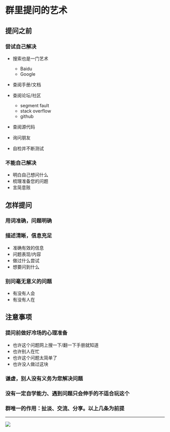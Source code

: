 # 群里提问的艺术

## 提问之前

### 尝试自己解决

- 搜索也是一门艺术

	- Baidu
	- Google

- 查阅手册/文档
- 查阅论坛/社区

	- segment fault
	- stack overflow
	- github

- 查阅源代码
- 询问朋友
- 自检并不断测试

### 不能自己解决

- 明白自己想问什么
- 梳理准备您的问题
- 言简意赅

## 怎样提问

### 用词准确，问题明确

### 描述清晰，信息充足

- 准确有效的信息
- 问题表现/内容
- 做过什么尝试
- 想要问到什么

### 别问毫无意义的问题

- 有没有人会
- 有没有人在

## 注意事项

### 提问前做好冷场的心理准备

- 也许这个问题网上搜一下/翻一下手册就知道
- 也许别人在忙
- 也许这个问题太简单了
- 也许没人做过这块

### 谦虚，别人没有义务为您解决问题

### 没有一定自学能力、遇到问题只会伸手的不适合玩这个

### 群唯一的作用：扯淡、交流、分享。以上几条为前提

----

![](https://cdn.jsdelivr.net/gh/Keanu-42/Keanu-42.github.io@v1.0.9/提问的智慧/群里提问的艺术1.png)
